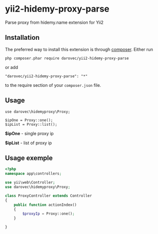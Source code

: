 yii2-hidemy-proxy-parse
===============================
Parse proxy from hidemy.name extension for Yii2

Installation
------------
The preferred way to install this extension is through [composer](http://getcomposer.org/download/).
Either run

```
php composer.phar require darovec/yii2-hidemy-proxy-parse
```

or add


```
"darovec/yii2-hidemy-proxy-parse": "*"
```

to the require section of your `composer.json` file.

Usage
-----

```
use darovec\hidemyproxy\Proxy;

$ipOne = Proxy::one();
$ipList = Proxy::list();
```

<b>$ipOne</b> - single proxy ip

<b>$ipList</b> - list of proxy ip

Usage exemple
-------------

```php
<?php
namespace app\controllers;

use yii\web\Controller;
use darovec\hidemyproxy\Proxy;

class ProxyController extends Controller
{
	public function actionIndex()
	{
		$proxyIp = Proxy::one();
	}

}
```